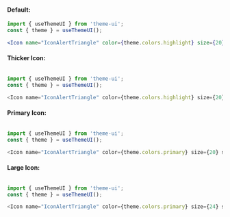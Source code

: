 #### Default:
```jsx
import { useThemeUI } from 'theme-ui';
const { theme } = useThemeUI();

<Icon name="IconAlertTriangle" color={theme.colors.highlight} size={20} stroke={2} />
```

#### Thicker Icon:

```js

import { useThemeUI } from 'theme-ui';
const { theme } = useThemeUI();

<Icon name="IconAlertTriangle" color={theme.colors.highlight} size={20} stroke={4} />

```

#### Primary Icon:

```js

import { useThemeUI } from 'theme-ui';
const { theme } = useThemeUI();

<Icon name="IconAlertTriangle" color={theme.colors.primary} size={20} stroke={2} />

```


#### Large Icon:

```js

import { useThemeUI } from 'theme-ui';
const { theme } = useThemeUI();

<Icon name="IconAlertTriangle" color={theme.colors.primary} size={24} stroke={2} />

```